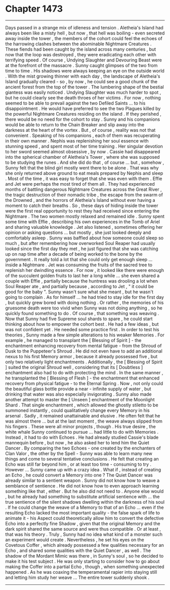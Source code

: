 
# Chapter 1473


---

Days passed in a strange mix of idleness and tension . Aletheia's Island had always been like a misty hell , but now , that hell was boiling - even secreted away inside the tower , the members of the cohort could feel the echoes of the harrowing clashes between the abominable Nightmare Creatures .
These fiends had been caught by the island across many centuries , but now that the loop was destroyed , they were eradicating each other with terrifying speed .
Of course , Undying Slaughter and Devouring Beast were at the forefront of the massacre .
Sunny caught glimpses of the two from time to time . His shadows were always keeping an eye on the outside world . With the mist growing thinner with each day , the landscape of Aletheia's Island gradually cleared - so , by now , he could see a good chunk of the ancient forest from the top of the tower .
The lumbering shape of the bestial giantess was easily noticed . Undying Slaughter was much harder to spot , but he could clearly see the death throes of her victims . For now , nothing seemed to be able to prevail against the two Defiled Saints ... to his disappointment .
He would have preferred to see the two Plagues killed by the powerful Nightmare Creatures residing on the island . If they perished , there would be no need for the cohort to stay . Sunny and his companions would be able to return to the Chain Breaker and slip away into the darkness at the heart of the vortex .
But , of course , reality was not that convenient .
Speaking of his companions , each of them was recuperating in their own manner . Nephis was replenishing her soul essence with stunning speed , and spent most of her time training . Her singular devotion to her sword seemed almost obsessive , by now .
Cassie had disappeared into the spherical chamber of Aletheia's Tower , where she was supposed to be studying the runes . And she did do that , of course ... but , somehow , Sunny felt that the blind girl mostly went there to be alone . That was why she only returned above ground to eat meals prepared by Nephis and sleep . Most of the time , it was easy to forget that she was even with them .
Effie and Jet were perhaps the most tired of them all . They had experienced months of battling dangerous Nightmare Creatures across the Great River , the tragic destruction of their nomadic tribe , the escape from the swarm of the Drowned , and the horrors of Aletheia's Island without ever having a moment to catch their breaths .
So , these days of hiding inside the tower were the first real opportunity to rest they had received since entering the Nightmare .
The two women mostly relaxed and remained idle . Sunny spent some time with Effie , describing his own experiences in the Tomb of Ariel and sharing valuable knowledge . Jet also listened , sometimes offering her opinion or asking questions ... but mostly , she just looked deeply and comfortably asleep .
Sunny was baffled about how someone could sleep so much , but after remembering how overworked Soul Reaper had usually looked since the first day they met , he just figured that she was catching up on nap time after a decade of being worked to the bone by the government .
It really told a lot that she could only get enough sleep ... inside a Nightmare .
Jet was consuming the fruits of the sacred tree to replenish her dwindling essence . For now , it looked like there were enough of the succulent golden fruits to last her a long while ... she even shared a couple with Effie , partially because the huntress was drooling a lot when Soul Reaper ate , and partially because , according to Jet , " it could be good for the baby ".
Sunny wasn't sure what she meant , but he wasn't going to complain .
As for himself ... he had tried to stay idle for the first day , but quickly grew bored with doing nothing . Or rather , the memories of his gruesome death were too vivid when Sunny was not doing anything , so he quickly found something to do .
Of course , that something was weaving . Now that Sunny had five Supreme soul shards to spare , he could start thinking about how to empower the cohort best . He had a few ideas , but was not confident yet . He needed some practice first .
In order to test his theories , Sunny made a few simple alterations to his weaker Memories . For example , he managed to transplant the [ Blessing of Spirit ] - the enchantment enhancing recovery from mental fatigue - from the Shroud of Dusk to the Puppeteer's Shroud .
He did not even have to add an additional nexus to his first Memory armor , because it already possessed five , but only two relatively light enchantments . Additionally , the [ Blessing of Spirit ] suited the original Shroud well , considering that its [ Doubtless ] enchantment also had to do with protecting the mind .
In the same manner , he transplanted the [ Blessing of Flesh ] - the enchantment that enhanced recovery from physical fatigue - to the Eternal Spring . Now , not only could the beautiful glass bottle provide a near - infinite supply of water , but drinking that water was also especially invigorating .
Sunny also made another attempt to master the [ Unseen ] enchantment of the Moonlight Shard . That single enchantment , which allowed the ghostly stiletto to be summoned instantly , could qualitatively change every Memory in his arsenal . Sadly , it remained unattainable and elusive . He often felt that he was almost there ... but at the last moment , the weave always slipped from his fingers .
These were all minor projects , though . His true desire , the white whale Sunny continued to pursue ... had little to do with Memories .
Instead , it had to do with Echoes . He had already studied Cassie's blade mannequin before , but now , he also asked her to lend him the Quiet Dancer . By comparing the two Echoes - one created by the enchanters of Clan Valor , the other by the Spell - Sunny was able to learn many new things and come to several tentative conclusions .
He felt that creating an Echo was still far beyond him , or at least too time - consuming to try . However ... Sunny came up with a crazy idea .
What if , instead of creating an Echo , he could convert a Memory into one ? The Quiet Dancer was already similar to a sentient weapon . Sunny did not know how to weave a semblance of sentience . He did not know how to even approach learning something like that , either .
But he also did not need to .
Anyone else would , but he already had something to substitute artificial sentience with ... the true sentience of the silent shadows dwelling within the darkness of his soul .
If he could change the weave of a Memory to that of an Echo ... even if the resulting Echo lacked the most important quality - the false spark of life to animate it - his Aspect could theoretically allow him to convert the defective Echo into a perfectly fine Shadow , given that the original Memory and the dark spirit shared the same source and were thus compatible .
Or at least , that was his theory . Truly , Sunny had no idea what kind of a monster such an experiment would create .
Nevertheless , he set his eyes on the Covetous Coffer , which already possessed a few qualities necessary for an Echo , and shared some qualities with the Quiet Dancer , as well . The shadow of the Mordant Mimic was there , in Sunny's soul , so he decided to make it his test subject .
He was only starting to consider how to go about making the Coffer into a partial Echo , though , when something unexpected happened .
As he was coaxing the temperamental rapier into staying still and letting him study her weave ...
The entire tower suddenly shook .

---

